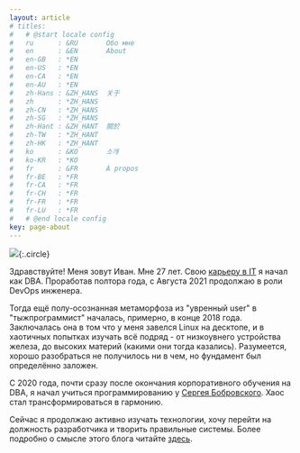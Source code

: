 ```yaml
---
layout: article
# titles:
#   # @start locale config
#   ru      : &RU       Обо мне
#   en      : &EN       About
#   en-GB   : *EN
#   en-US   : *EN
#   en-CA   : *EN
#   en-AU   : *EN
#   zh-Hans : &ZH_HANS  关于
#   zh      : *ZH_HANS
#   zh-CN   : *ZH_HANS
#   zh-SG   : *ZH_HANS
#   zh-Hant : &ZH_HANT  關於
#   zh-TW   : *ZH_HANT
#   zh-HK   : *ZH_HANT
#   ko      : &KO       소개
#   ko-KR   : *KO
#   fr      : &FR       À propos
#   fr-BE   : *FR
#   fr-CA   : *FR
#   fr-CH   : *FR
#   fr-FR   : *FR
#   fr-LU   : *FR
#   # @end locale config
key: page-about
---
```



<img class="image image--lg" src="https://user-images.githubusercontent.com/78234165/148702979-130e9d75-b040-4013-85f2-2d6e2ad3ea18.jpeg"/>{:.circle}

Здравствуйте! Меня зовут Иван. Мне 27 лет. Свою [карьеру в IT](https://www.linkedin.com/in/ivan-zakutnii-a43851203/) я начал как DBA. Проработав полтора года, с Августа 2021 продолжаю в роли DevOps инженера.

Тогда ещё полу-осознанная метаморфоза из "увренный user" в "тыжпрограммист" началась, примерно, в конце 2018 года. Заключалась она в том что у меня завелся Linux на десктопе, и в хаотичных попытках изучать всё подряд - от низкоувнего устройства железа, до высоких материй (какими они тогда казались). Разумеется, хорошо разобраться не получилось ни в чем, но фундамент был определённо заложен.

С 2020 года, почти сразу после окончания корпоративного обучения на DBA, я начал учиться программированию у [Сергея Бобровского](https://vk.com/lambda_brain). Хаос стал трансформироваться в гармонию. 

Сейчас я продолжаю активно изучать технологии, хочу перейти на должность разработчика и творить правильные системы. Более подробно о смысле этого блога читайте [здесь](2022/01/10/about_blog.html).



